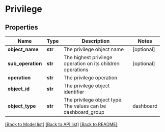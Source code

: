 # Privilege

## Properties
Name | Type | Description | Notes
------------ | ------------- | ------------- | -------------
**object_name** | **str** | The privilege object name | [optional] 
**sub_operation** | **str** | The highest privilege operation on its children operations | [optional] 
**operation** | **str** | The privilege operation | 
**object_id** | **str** | The privilege object identifier | 
**object_type** | **str** | The privilege object type. The values can be dashboard_group|dashboard|host_group|service_group|website_group|report_group|remoteSession|chat|setting|device_dashboard|help|logs|configNeedDeviceManagePermission|map|resourceMapTab|tracesManageTab|costOptimization|dexda|lmSupportAccess | 

[[Back to Model list]](../README.md#documentation-for-models) [[Back to API list]](../README.md#documentation-for-api-endpoints) [[Back to README]](../README.md)

